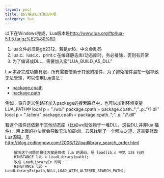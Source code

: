 ```yaml
---
layout: post
title: 自行编译Lua注意事项
category: lua
---
```



以下在Windows完成，Lua版本是<http://www.lua.org/ftp/lua-5.1.5.tar.gz%E2%80%9D>

1. lua文件必须是gb2312，若是utf8，中文会乱码
2. lua.c、luac.c、print.c 在编译静态库/动态库时，务必排除，否则有异常
3. 为了编译成DLL，需要加入宏“LUA_BUILD_AS_DLL”

Lua本身完成功能有限，所有需要借助于其他的插件，为了避免插件混在一起导致无法管理，可以使用Lua语法：

* [package.cpath](http://www.lua.org/manual/5.1/manual.html/#pdf-package.cpath)
* [package.path](http://www.lua.org/manual/5.1/manual.html/#pdf-package.path)

例如：将自定义包路径加入package的搜索路径中。也可以加到环境变量LUA_PATH中
        local p = "./wx/"
        package.cpath = package.cpath..";"..p.."\\?.dll"
        local p = "./alien/"
        package.cpath = package.cpath..";"..p.."\\?.dll"

若这个插件还依赖于其他动态库（比如wx就依赖于一堆DLL，这些DLL并非lua 插件），用上面的办法就会导致无法加载dll，云风找到了一个解决之道，这需要修改Lua源码。见<http://blog.codingnow.com/2006/12/loadlibrary_search_order.html>

        解决这个问题的最佳方案是修改 lua 的源码，把 loadlib.c 中第 128 行的
        HINSTANCE lib = LoadLibrary(path);
        改成 LoadLibraryEx 即可：
        HINSTANCE lib = LoadLibraryEx(path,NULL,LOAD_WITH_ALTERED_SEARCH_PATH);


